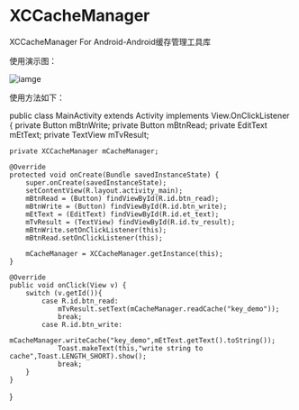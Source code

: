 # XCCacheManager
XCCacheManager For Android-Android缓存管理工具库

使用演示图：

![iamge](https://raw.githubusercontent.com/jczmdeveloper/XCCacheManager/master/screenshots/01.gif)

使用方法如下：

public class MainActivity extends Activity implements View.OnClickListener {
    private Button mBtnWrite;
    private Button mBtnRead;
    private EditText mEtText;
    private TextView mTvResult;

    private XCCacheManager mCacheManager;

    @Override
    protected void onCreate(Bundle savedInstanceState) {
        super.onCreate(savedInstanceState);
        setContentView(R.layout.activity_main);
        mBtnRead = (Button) findViewById(R.id.btn_read);
        mBtnWrite = (Button) findViewById(R.id.btn_write);
        mEtText = (EditText) findViewById(R.id.et_text);
        mTvResult = (TextView) findViewById(R.id.tv_result);
        mBtnWrite.setOnClickListener(this);
        mBtnRead.setOnClickListener(this);

        mCacheManager = XCCacheManager.getInstance(this);
    }

    @Override
    public void onClick(View v) {
        switch (v.getId()){
            case R.id.btn_read:
                mTvResult.setText(mCacheManager.readCache("key_demo"));
                break;
            case R.id.btn_write:
                mCacheManager.writeCache("key_demo",mEtText.getText().toString());
                Toast.makeText(this,"write string to cache",Toast.LENGTH_SHORT).show();
                break;
        }
    }
}


